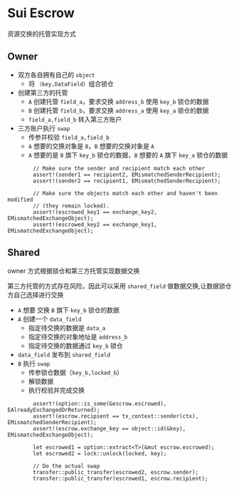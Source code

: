 # Sui Escrow
资源交换的托管实现方式
## Owner
- 双方各自拥有自己的 `object`
  - 将 `（key,DataField）`组合锁仓
- 创建第三方的托管
  - `A` 创建托管 `field_a`，要求交换 `address_b` 使用 `key_b` 锁仓的数据
  - `B` 创建托管 `field_b`，要求交换 `address_a` 使用 `key_a` 锁仓的数据
  - `field_a,field_b` 转入第三方账户
- 三方账户执行 `swap`
  - 传参并校验 `field_a,field_b`
  - `A` 想要的交换对象是 `B`，`B` 想要的交换对象是 `A`
  - `A` 想要的是 `B` 旗下 `key_b` 锁仓的数据，`B` 想要的 `A` 旗下 `key_a` 锁仓的数据
```sui move
        // Make sure the sender and recipient match each other
        assert!(sender1 == recipient2, EMismatchedSenderRecipient);
        assert!(sender2 == recipient1, EMismatchedSenderRecipient);

        // Make sure the objects match each other and haven't been modified
        // (they remain locked).
        assert!(escrowed_key1 == exchange_key2, EMismatchedExchangeObject);
        assert!(escrowed_key2 == exchange_key1, EMismatchedExchangeObject);
```
## Shared
owner 方式根据锁仓和第三方托管实现数据交换

第三方托管的方式存在风险，因此可以采用 `shared_field` 做数据交换,让数据锁仓方自己选择进行交换

- `A` 想要 交换 `B` 旗下 `key_b` 锁仓的数据
- `A` 创建一个 `data_field`
  - 指定待交换的数据是 `data_a`
  - 指定待交换的对象地址是 `address_b`
  - 指定待交换的数据通过 `key_b` 锁仓
- `data_field` 发布到 `shared_field`
- `B` 执行 `swap`
  - 传参锁仓数据（`key_b,locked_b`）
  - 解锁数据
  - 执行校验并完成交换
```sui move
        assert!(option::is_some(&escrow.escrowed), EAlreadyExchangedOrReturned);
        assert!(escrow.recipient == tx_context::sender(ctx), EMismatchedSenderRecipient);
        assert!(escrow.exchange_key == object::id(&key), EMismatchedExchangeObject);

        let escrowed1 = option::extract<T>(&mut escrow.escrowed);
        let escrowed2 = lock::unlock(locked, key);

        // Do the actual swap
        transfer::public_transfer(escrowed2, escrow.sender);
        transfer::public_transfer(escrowed1, escrow.recipient);
```
